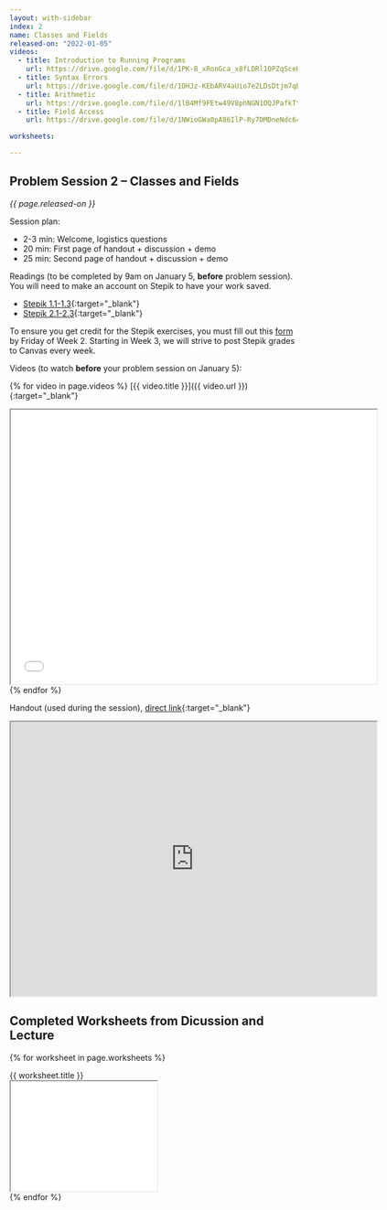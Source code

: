 ```yaml
---
layout: with-sidebar
index: 2
name: Classes and Fields
released-on: "2022-01-05"
videos:
  - title: Introduction to Running Programs
    url: https://drive.google.com/file/d/1PK-B_xRonGca_x8fLDRl1OPZqSceHk5x
  - title: Syntax Errors
    url: https://drive.google.com/file/d/1DHJz-KEbARV4aUio7e2LDsDtjm7qB_YO
  - title: Arithmetic
    url: https://drive.google.com/file/d/1lB4Mf9FEtw49V8phNGN1OQJPafkTtkt0
  - title: Field Access
    url: https://drive.google.com/file/d/1NWioGWa0pA86IlP-Ry7DMDneNdc64xXX

worksheets:

---
```

## Problem Session 2 – Classes and Fields

_{{ page.released-on }}_

Session plan:
- 2-3 min: Welcome, logistics questions
- 20 min: First page of handout + discussion + demo
- 25 min: Second page of handout + discussion + demo

Readings (to be completed by 9am on January 5, **before** problem session). You will
need to make an account on Stepik to have your work saved.
- [Stepik 1.1-1.3](https://stepik.org/lesson/559661/step/1?unit=553721){:target="_blank"}
- [Stepik 2.1-2.3](https://stepik.org/lesson/571216/step/1?unit=565754){:target="_blank"}

To ensure you get credit for the Stepik exercises, you must fill out this [form](https://forms.gle/4MqJwT7R2YiM2nLE9)
by Friday of Week 2. Starting in Week 3, we will strive to post Stepik grades to Canvas every week.

Videos (to watch **before** your problem session on January 5):

{% for video in page.videos %}
[{{ video.title }}]({{ video.url }}){:target="_blank"}

<iframe src="{{ video.url }}/preview" width="640" height="480" allow="autoplay"></iframe>
{% endfor %}

Handout (used during the session), [direct link](https://drive.google.com/file/d/1c24cFNcp6_uGf5bbRRSPkaY_DKmEs6zh/preview){:target="_blank"}

<iframe src="https://drive.google.com/file/d/1c24cFNcp6_uGf5bbRRSPkaY_DKmEs6zh/preview" width="640" height="480" allow="autoplay"></iframe>

## Completed Worksheets from Dicussion and Lecture

{% for worksheet in page.worksheets %}
<div class="worksheetBox">
{{ worksheet.title }}
<br>
<iframe src="{{ worksheet.url }}/preview" width="256" height="192" allow="autoplay"></iframe>
</div>
{% endfor %}
